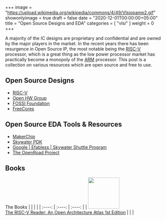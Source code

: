 +++
image = "https://upload.wikimedia.org/wikipedia/commons/4/49/Vlsiopamp2.gif"
showonlyimage = true
draft = false
date = "2020-12-01T00:00:00+05:00"
title = "Open Source Designs and EDA"
categories = [ "vlsi" ]
weight = 0
+++

A majority of the IC designs are proprietary and confidential and are owned by the major players in the market. In the  recent years there has been resurgence in Open Source IP, the most notable being the [RISC-V](https://riscv.org/) processor, which is a great thing as the low power processor market has practically become a monopoly of the [ARM](https://www.arm.com) processor. This post is a collection on various resources which are open source and free to use. 

<!--more-->

## Open Source Designs
* [RISC-V](https://www.riscv.org)
* [Open HW Group](https://www.openhwgroup.org/)
* [FOSSI Foundation](https://www.fossi-foundation.org/)
* [FreeCores](http://freecores.github.io/)

## Open Source EDA Tools & Resources
* [MakerChip](https://www.makerchip.com/)
* [Skywater PDK](https://skywater-pdk.readthedocs.io/en/latest/)
* [Google | Efabless | Skywater Shuttle Program](https://efabless.com/open_shuttle_program) 
* [The OpenRoad Project](https://theopenroadproject.org/)

## Books
The Books 
|             |             |              |
| :----:      | :----:      |  :----:      |
| [<img src=https://images-na.ssl-images-amazon.com/images/I/51MWsWqjxFL._SX404_BO1,204,203,200_.jpg width=100> <br/> The RISC-V Reader: An Open Architecture Atlas 1st Edition](https://amzn.to/2ZWWcVI) | | | 

